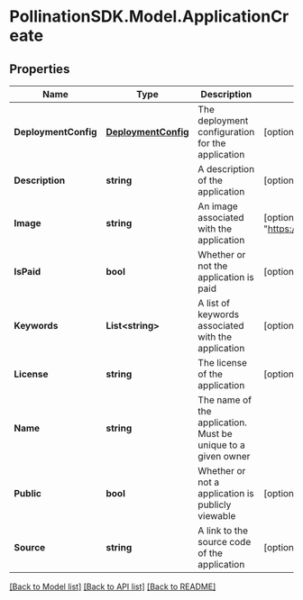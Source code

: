 
# PollinationSDK.Model.ApplicationCreate

## Properties

Name | Type | Description | Notes
------------ | ------------- | ------------- | -------------
**DeploymentConfig** | [**DeploymentConfig**](DeploymentConfig.md) | The deployment configuration for the application | [optional] 
**Description** | **string** | A description of the application | [optional] [default to ""]
**Image** | **string** | An image associated with the application | [optional] [default to "https://picsum.photos/400"]
**IsPaid** | **bool** | Whether or not the application is paid | [optional] [default to false]
**Keywords** | **List&lt;string&gt;** | A list of keywords associated with the application | [optional] 
**License** | **string** | The license of the application | [optional] 
**Name** | **string** | The name of the application. Must be unique to a given owner | 
**Public** | **bool** | Whether or not a application is publicly viewable | [optional] [default to true]
**Source** | **string** | A link to the source code of the application | [optional] 

[[Back to Model list]](../README.md#documentation-for-models)
[[Back to API list]](../README.md#documentation-for-api-endpoints)
[[Back to README]](../README.md)


